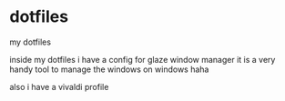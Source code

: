 # dotfiles
my dotfiles

inside my dotfiles i have a config for glaze window manager
it is a very handy tool to manage the windows on windows haha

also i have a vivaldi profile
